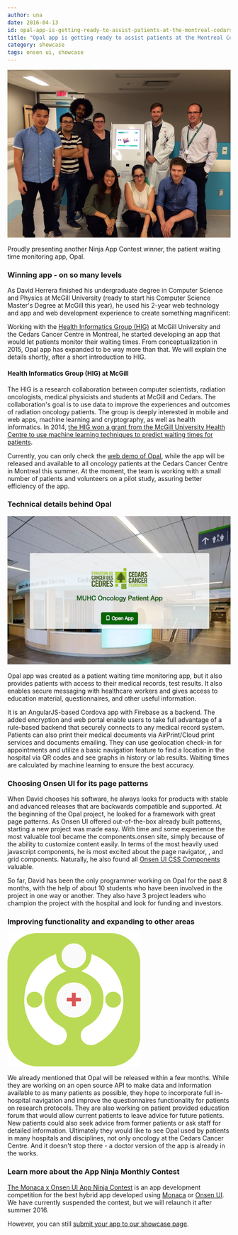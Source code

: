 ```yaml
---
author: una
date: 2016-04-13
id: opal-app-is-getting-ready-to-assist-patients-at-the-montreal-cedars-cancer-centre
title: "Opal app is getting ready to assist patients at the Montreal Cedars Cancer Centre"
category: showcase
tags: onsen ui, showcase
---
```


![Opal Monaca Onsen UI Ninja Contest Winner](/blog/content/images/2016/Apr/opal_team.jpg)

Proudly presenting another Ninja App Contest winner, the patient waiting time monitoring app, Opal.


### Winning app - on so many levels

As David Herrera finished his undergraduate degree in Computer Science and Physics at McGill University (ready to start his Computer Science Master's Degree at McGill this year), he used his 2-year web technology and app and web development experience to create something magnificent:

Working with the [Health Informatics Group (HIG)](http://sable.github.io/hig/) at McGill University and the Cedars Cancer Centre in Montreal, he started developing an app that would let patients monitor their waiting times. From conceptualization in 2015, Opal app has expanded to be way more than that. We will explain the details shortly, after a short introduction to HIG. 

#### Health Informatics Group (HIG) at McGill

The HIG is a research collaboration between computer scientists, radiation oncologists, medical physicists and students at McGill and Cedars. The collaboration's goal is to use data to improve the experiences and outcomes of radiation oncology patients. The group is deeply interested in mobile and web apps, machine learning and cryptography, as well as health informatics. In 2014, [the HIG won a grant from the McGill University Health Centre to use machine learning techniques to predict waiting times for patients](https://muhc.ca/newsroom/article/radiationwaittimesmeetmoderntechnology).

Currently, you can only check the [web demo of Opal](https://www.depdocs.com/opal/), while the app will be released and available to all oncology patients at the Cedars Cancer Centre in Montreal this summer. At the moment, the team is working with a small number of patients and volunteers on a pilot study, assuring better efficiency of the app.

### Technical details behind Opal

![Opal Monaca Onsen UI Web App](/blog/content/images/2016/Apr/opal_web.png)

Opal app was created as a patient waiting time monitoring app, but it also provides patients with access to their medical records, test results. It also enables secure messaging with healthcare workers and gives access to education material, questionnaires, and other useful information.

It is an AngularJS-based Cordova app with Firebase as a backend. The added encryption and web portal enable users to take full advantage of a rule-based backend that securely connects to any medical record system. Patients can also print their medical documents via AirPrint/Cloud print services and documents emailing. They can use geolocation check-in for appointments and utilize a basic navigation feature to find a location in the hospital via QR codes and see graphs in history or lab results. Waiting times are calculated by machine learning to ensure the best accuracy.

### Choosing Onsen UI for its page patterns

When David chooses his software, he always looks for products with stable and advanced releases that are backwards compatible and supported. At the beginning of the Opal project, he looked for a framework with great page patterns. As Onsen UI offered out-of-the-box already built patterns, starting a new project was made easy. With time and some experience the most valuable tool became the components.onsen site, simply because of the ability to customize content easily. In terms of the most heavily used javascript components, he is most excited about the page navigator, <ons-list>, <ons-pull-to-refresh> and grid components. Naturally, he also found all [Onsen UI CSS Components](http://components.onsen.io) valuable.

So far, David has been the only programmer working on Opal for the past 8 months, with the help of about 10 students who have been involved in the project in one way or another. They also have 3 project leaders who champion the project with the hospital and look for funding and investors.

### Improving functionality and expanding to other areas

![Opal Icon](/blog/content/images/2016/Apr/opalhealth_app_apple_icon.png)

We already mentioned that Opal will be released within a few months. While they are working on an open source API to make data and information available to as many patients as possible, they hope to incorporate full in-hospital navigation and improve the questionnaires functionality for patients on research protocols. They are also working on patient provided education forum that would allow current patients to leave advice for future patients. New patients could also seek advice from former patients or ask staff for detailed information. Ultimately they would like to see Opal used by patients in many hospitals and disciplines, not only oncology at the Cedars Cancer Centre. And it doesn't stop there - a doctor version of the app is already in the works.

### Learn more about the App Ninja Monthly Contest

[The Monaca x Onsen UI App Ninja Contest](http://monaca.mobi/en/contest/) is an app development competition for the best hybrid app developed using [Monaca](https://monaca.io/) or [Onsen UI](https://onsen.io/). We have currently suspended the contest, but we will relaunch it after summer 2016.

However, you can still [submit your app to our showcase page](http://monaca.mobi/en/showcase).
